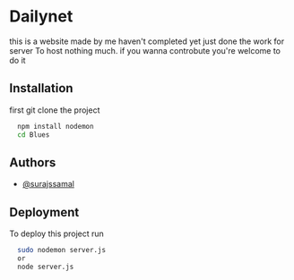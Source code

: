 
# Dailynet

this is a website made by me haven't completed yet just done the work for server To host nothing much. if you wanna controbute you're welcome to do it


## Installation

first git clone the project 

```bash
  npm install nodemon
  cd Blues
```
    
## Authors

- [@surajssamal](https://www.github.com/surajssamal)


## Deployment

To deploy this project run

```bash
  sudo nodemon server.js 
  or 
  node server.js
```

